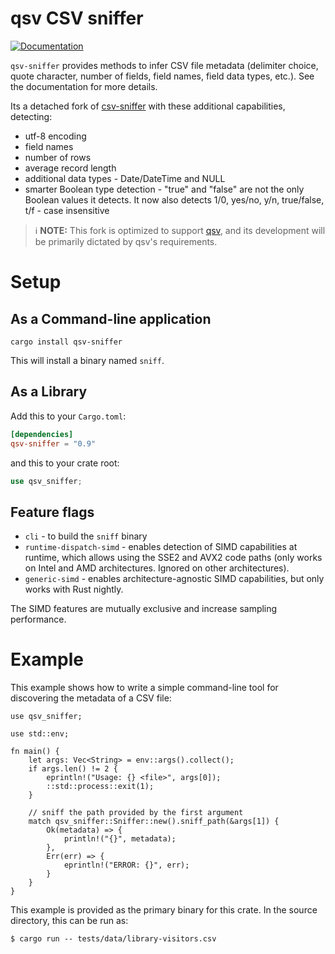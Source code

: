 # qsv CSV sniffer

[![Documentation](https://docs.rs/qsv-sniffer/badge.svg)](https://docs.rs/qsv-sniffer)

`qsv-sniffer` provides methods to infer CSV file metadata (delimiter choice, quote character,
number of fields, field names, field data types, etc.). See the documentation for more details.

Its a detached fork of [csv-sniffer](https://github.com/jblondin/csv-sniffer) with these additional capabilities, detecting:

* utf-8 encoding
* field names
* number of rows
* average record length
* additional data types - Date/DateTime and NULL
* smarter Boolean type detection - "true" and "false" are not the only Boolean values it detects. It now also detects
  1/0, yes/no, y/n, true/false, t/f - case insensitive

> ℹ️ **NOTE:** This fork is optimized to support [qsv](https://github.com/jqnatividad/qsv), and its development
will be primarily dictated by qsv's requirements.

# Setup

## As a Command-line application

```
cargo install qsv-sniffer
```

This will install a binary named `sniff`.

## As a Library


Add this to your `Cargo.toml`:

```toml
[dependencies]
qsv-sniffer = "0.9"
```

and this to your crate root:

```rust
use qsv_sniffer;
```

## Feature flags
* `cli` - to build the `sniff` binary
* `runtime-dispatch-simd` - enables detection of SIMD capabilities at runtime, which allows using the
SSE2 and AVX2 code paths (only works on Intel and AMD architectures. Ignored on other architectures).
* `generic-simd` - enables architecture-agnostic SIMD capabilities, but only works with Rust nightly.

The SIMD features are mutually exclusive and increase sampling performance.

# Example

This example shows how to write a simple command-line tool for discovering the metadata of a CSV
file:

```no_run
use qsv_sniffer;

use std::env;

fn main() {
    let args: Vec<String> = env::args().collect();
    if args.len() != 2 {
        eprintln!("Usage: {} <file>", args[0]);
        ::std::process::exit(1);
    }

    // sniff the path provided by the first argument
    match qsv_sniffer::Sniffer::new().sniff_path(&args[1]) {
        Ok(metadata) => {
            println!("{}", metadata);
        },
        Err(err) => {
            eprintln!("ERROR: {}", err);
        }
    }
}
```

This example is provided as the primary binary for this crate. In the source directory, this can be
run as:

```ignore
$ cargo run -- tests/data/library-visitors.csv
```
